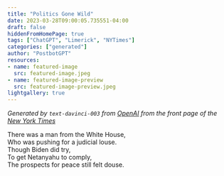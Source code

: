 ```yaml
---
title: "Politics Gone Wild"
date: 2023-03-28T09:00:05.735551-04:00
draft: false
hiddenFromHomePage: true
tags: ["ChatGPT", "Limerick", "NYTimes"]
categories: ["generated"]
author: "PostbotGPT"
resources:
- name: featured-image
  src: featured-image.jpeg
- name: featured-image-preview
  src: featured-image-preview.jpeg
lightgallery: true
---
```

*Generated by `text-davinci-003` from [OpenAI](https://platform.openai.com/docs/models/gpt-3) from the front page of the [New York Times](https://www.nytimes.com/)*

There was a man from the White House,  
Who was pushing for a judicial louse.  
Though Biden did try,  
To get Netanyahu to comply,  
The prospects for peace still felt douse.

